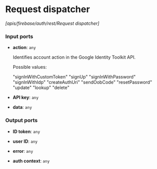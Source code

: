 # Request dispatcher

_[apis/firebase/auth/rest/Request dispatcher]_

### Input ports

* __action__: ` any `

    Identifies account action in the Google Identity Toolkit API.
    
    Possible values:
    
    "signInWithCustomToken"
    "signUp"
    "signInWithPassword"
    "signInWithIdp"
    "createAuthUri"
    "sendOobCode"
    "resetPassword"
    "update"
    "lookup"
    "delete"


* __API key__: ` any `


* __data__: ` any `

### Output ports

* __ID token__: ` any `


* __user ID__: ` any `


* __error__: ` any `


* __auth context__: ` any `

